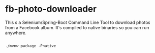 # fb-photo-downloader
This s a Selenium/Spring-Boot Command Line Tool to download photos from a Facebook album. It's compiled to native binaries so you can run anywhere.

```shell

./mvnw package -Pnative

```